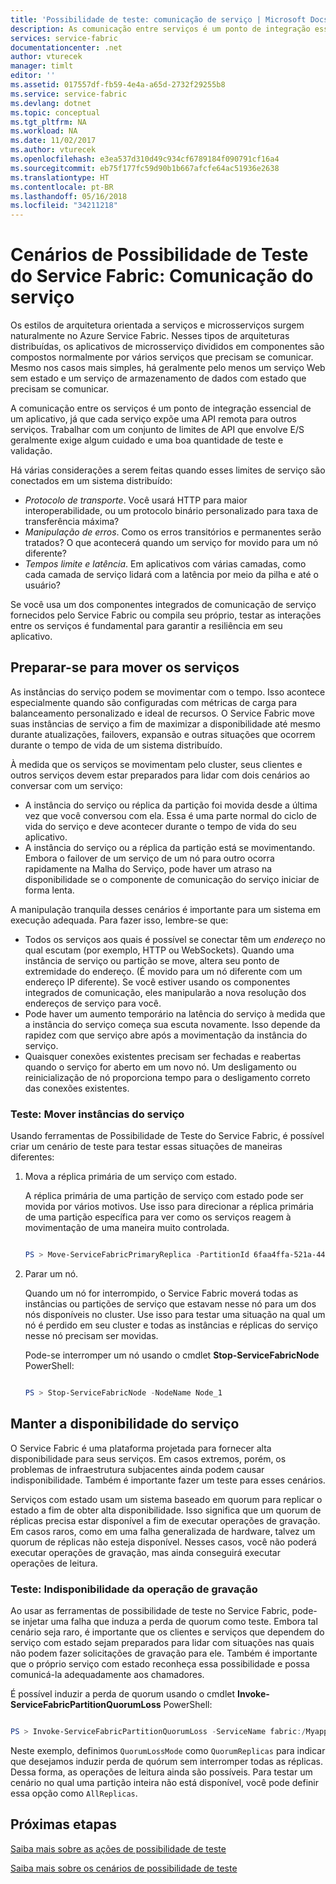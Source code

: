 ```yaml
---
title: 'Possibilidade de teste: comunicação de serviço | Microsoft Docs'
description: As comunicação entre serviços é um ponto de integração essencial de um aplicativo da Malha do Serviço. Este artigo aborda as considerações de design e as técnicas de teste.
services: service-fabric
documentationcenter: .net
author: vturecek
manager: timlt
editor: ''
ms.assetid: 017557df-fb59-4e4a-a65d-2732f29255b8
ms.service: service-fabric
ms.devlang: dotnet
ms.topic: conceptual
ms.tgt_pltfrm: NA
ms.workload: NA
ms.date: 11/02/2017
ms.author: vturecek
ms.openlocfilehash: e3ea537d310d49c934cf6789184f090791cf16a4
ms.sourcegitcommit: eb75f177fc59d90b1b667afcfe64ac51936e2638
ms.translationtype: HT
ms.contentlocale: pt-BR
ms.lasthandoff: 05/16/2018
ms.locfileid: "34211218"
---
```

# <a name="service-fabric-testability-scenarios-service-communication"></a>Cenários de Possibilidade de Teste do Service Fabric: Comunicação do serviço
Os estilos de arquitetura orientada a serviços e microsserviços surgem naturalmente no Azure Service Fabric. Nesses tipos de arquiteturas distribuídas, os aplicativos de microsserviço divididos em componentes são compostos normalmente por vários serviços que precisam se comunicar. Mesmo nos casos mais simples, há geralmente pelo menos um serviço Web sem estado e um serviço de armazenamento de dados com estado que precisam se comunicar.

A comunicação entre os serviços é um ponto de integração essencial de um aplicativo, já que cada serviço expõe uma API remota para outros serviços. Trabalhar com um conjunto de limites de API que envolve E/S geralmente exige algum cuidado e uma boa quantidade de teste e validação.

Há várias considerações a serem feitas quando esses limites de serviço são conectados em um sistema distribuído:

* *Protocolo de transporte*. Você usará HTTP para maior interoperabilidade, ou um protocolo binário personalizado para taxa de transferência máxima?
* *Manipulação de erros*. Como os erros transitórios e permanentes serão tratados? O que acontecerá quando um serviço for movido para um nó diferente?
* *Tempos limite e latência*. Em aplicativos com várias camadas, como cada camada de serviço lidará com a latência por meio da pilha e até o usuário?

Se você usa um dos componentes integrados de comunicação de serviço fornecidos pelo Service Fabric ou compila seu próprio, testar as interações entre os serviços é fundamental para garantir a resiliência em seu aplicativo.

## <a name="prepare-for-services-to-move"></a>Preparar-se para mover os serviços
As instâncias do serviço podem se movimentar com o tempo. Isso acontece especialmente quando são configuradas com métricas de carga para balanceamento personalizado e ideal de recursos. O Service Fabric move suas instâncias de serviço a fim de maximizar a disponibilidade até mesmo durante atualizações, failovers, expansão e outras situações que ocorrem durante o tempo de vida de um sistema distribuído.

À medida que os serviços se movimentam pelo cluster, seus clientes e outros serviços devem estar preparados para lidar com dois cenários ao conversar com um serviço:

* A instância do serviço ou réplica da partição foi movida desde a última vez que você conversou com ela. Essa é uma parte normal do ciclo de vida do serviço e deve acontecer durante o tempo de vida do seu aplicativo.
* A instância do serviço ou a réplica da partição está se movimentando. Embora o failover de um serviço de um nó para outro ocorra rapidamente na Malha do Serviço, pode haver um atraso na disponibilidade se o componente de comunicação do serviço iniciar de forma lenta.

A manipulação tranquila desses cenários é importante para um sistema em execução adequada. Para fazer isso, lembre-se que:

* Todos os serviços aos quais é possível se conectar têm um *endereço* no qual escutam (por exemplo, HTTP ou WebSockets). Quando uma instância de serviço ou partição se move, altera seu ponto de extremidade do endereço. (É movido para um nó diferente com um endereço IP diferente). Se você estiver usando os componentes integrados de comunicação, eles manipularão a nova resolução dos endereços de serviço para você.
* Pode haver um aumento temporário na latência do serviço à medida que a instância do serviço começa sua escuta novamente. Isso depende da rapidez com que serviço abre após a movimentação da instância do serviço.
* Quaisquer conexões existentes precisam ser fechadas e reabertas quando o serviço for aberto em um novo nó. Um desligamento ou reinicialização de nó proporciona tempo para o desligamento correto das conexões existentes.

### <a name="test-it-move-service-instances"></a>Teste: Mover instâncias do serviço
Usando ferramentas de Possibilidade de Teste do Service Fabric, é possível criar um cenário de teste para testar essas situações de maneiras diferentes:

1. Mova a réplica primária de um serviço com estado.
   
    A réplica primária de uma partição de serviço com estado pode ser movida por vários motivos. Use isso para direcionar a réplica primária de uma partição específica para ver como os serviços reagem à movimentação de uma maneira muito controlada.
   
    ```powershell
   
    PS > Move-ServiceFabricPrimaryReplica -PartitionId 6faa4ffa-521a-44e9-8351-dfca0f7e0466 -ServiceName fabric:/MyApplication/MyService
   
    ```
2. Parar um nó.
   
    Quando um nó for interrompido, o Service Fabric moverá todas as instâncias ou partições de serviço que estavam nesse nó para um dos nós disponíveis no cluster. Use isso para testar uma situação na qual um nó é perdido em seu cluster e todas as instâncias e réplicas do serviço nesse nó precisam ser movidas.
   
    Pode-se interromper um nó usando o cmdlet **Stop-ServiceFabricNode** PowerShell:
   
    ```powershell
   
    PS > Stop-ServiceFabricNode -NodeName Node_1
   
    ```

## <a name="maintain-service-availability"></a>Manter a disponibilidade do serviço
O Service Fabric é uma plataforma projetada para fornecer alta disponibilidade para seus serviços. Em casos extremos, porém, os problemas de infraestrutura subjacentes ainda podem causar indisponibilidade. Também é importante fazer um teste para esses cenários.

Serviços com estado usam um sistema baseado em quorum para replicar o estado a fim de obter alta disponibilidade. Isso significa que um quorum de réplicas precisa estar disponível a fim de executar operações de gravação. Em casos raros, como em uma falha generalizada de hardware, talvez um quorum de réplicas não esteja disponível. Nesses casos, você não poderá executar operações de gravação, mas ainda conseguirá executar operações de leitura.

### <a name="test-it-write-operation-unavailability"></a>Teste: Indisponibilidade da operação de gravação
Ao usar as ferramentas de possibilidade de teste no Service Fabric, pode-se injetar uma falha que induza a perda de quorum como teste. Embora tal cenário seja raro, é importante que os clientes e serviços que dependem do serviço com estado sejam preparados para lidar com situações nas quais não podem fazer solicitações de gravação para ele. Também é importante que o próprio serviço com estado reconheça essa possibilidade e possa comunicá-la adequadamente aos chamadores.

É possível induzir a perda de quorum usando o cmdlet **Invoke-ServiceFabricPartitionQuorumLoss** PowerShell:

```powershell

PS > Invoke-ServiceFabricPartitionQuorumLoss -ServiceName fabric:/Myapplication/MyService -QuorumLossMode QuorumReplicas -QuorumLossDurationInSeconds 20

```

Neste exemplo, definimos `QuorumLossMode` como `QuorumReplicas` para indicar que desejamos induzir perda de quórum sem interromper todas as réplicas. Dessa forma, as operações de leitura ainda são possíveis. Para testar um cenário no qual uma partição inteira não está disponível, você pode definir essa opção como `AllReplicas`.

## <a name="next-steps"></a>Próximas etapas
[Saiba mais sobre as ações de possibilidade de teste](service-fabric-testability-actions.md)

[Saiba mais sobre os cenários de possibilidade de teste](service-fabric-testability-scenarios.md)

